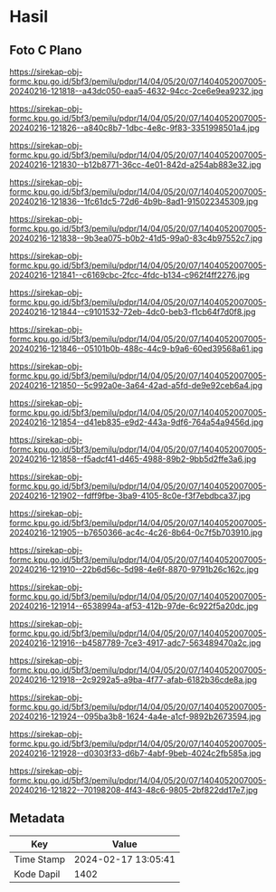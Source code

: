 # Hasil

## Foto C Plano

https://sirekap-obj-formc.kpu.go.id/5bf3/pemilu/pdpr/14/04/05/20/07/1404052007005-20240216-121818--a43dc050-eaa5-4632-94cc-2ce6e9ea9232.jpg

https://sirekap-obj-formc.kpu.go.id/5bf3/pemilu/pdpr/14/04/05/20/07/1404052007005-20240216-121826--a840c8b7-1dbc-4e8c-9f83-3351998501a4.jpg

https://sirekap-obj-formc.kpu.go.id/5bf3/pemilu/pdpr/14/04/05/20/07/1404052007005-20240216-121830--b12b8771-36cc-4e01-842d-a254ab883e32.jpg

https://sirekap-obj-formc.kpu.go.id/5bf3/pemilu/pdpr/14/04/05/20/07/1404052007005-20240216-121836--1fc61dc5-72d6-4b9b-8ad1-915022345309.jpg

https://sirekap-obj-formc.kpu.go.id/5bf3/pemilu/pdpr/14/04/05/20/07/1404052007005-20240216-121838--9b3ea075-b0b2-41d5-99a0-83c4b97552c7.jpg

https://sirekap-obj-formc.kpu.go.id/5bf3/pemilu/pdpr/14/04/05/20/07/1404052007005-20240216-121841--c6169cbc-2fcc-4fdc-b134-c962f4ff2276.jpg

https://sirekap-obj-formc.kpu.go.id/5bf3/pemilu/pdpr/14/04/05/20/07/1404052007005-20240216-121844--c9101532-72eb-4dc0-beb3-f1cb64f7d0f8.jpg

https://sirekap-obj-formc.kpu.go.id/5bf3/pemilu/pdpr/14/04/05/20/07/1404052007005-20240216-121846--05101b0b-488c-44c9-b9a6-60ed39568a61.jpg

https://sirekap-obj-formc.kpu.go.id/5bf3/pemilu/pdpr/14/04/05/20/07/1404052007005-20240216-121850--5c992a0e-3a64-42ad-a5fd-de9e92ceb6a4.jpg

https://sirekap-obj-formc.kpu.go.id/5bf3/pemilu/pdpr/14/04/05/20/07/1404052007005-20240216-121854--d41eb835-e9d2-443a-9df6-764a54a9456d.jpg

https://sirekap-obj-formc.kpu.go.id/5bf3/pemilu/pdpr/14/04/05/20/07/1404052007005-20240216-121858--f5adcf41-d465-4988-89b2-9bb5d2ffe3a6.jpg

https://sirekap-obj-formc.kpu.go.id/5bf3/pemilu/pdpr/14/04/05/20/07/1404052007005-20240216-121902--fdff9fbe-3ba9-4105-8c0e-f3f7ebdbca37.jpg

https://sirekap-obj-formc.kpu.go.id/5bf3/pemilu/pdpr/14/04/05/20/07/1404052007005-20240216-121905--b7650366-ac4c-4c26-8b64-0c7f5b703910.jpg

https://sirekap-obj-formc.kpu.go.id/5bf3/pemilu/pdpr/14/04/05/20/07/1404052007005-20240216-121910--22b6d56c-5d98-4e6f-8870-9791b26c162c.jpg

https://sirekap-obj-formc.kpu.go.id/5bf3/pemilu/pdpr/14/04/05/20/07/1404052007005-20240216-121914--6538994a-af53-412b-97de-6c922f5a20dc.jpg

https://sirekap-obj-formc.kpu.go.id/5bf3/pemilu/pdpr/14/04/05/20/07/1404052007005-20240216-121916--b4587789-7ce3-4917-adc7-563489470a2c.jpg

https://sirekap-obj-formc.kpu.go.id/5bf3/pemilu/pdpr/14/04/05/20/07/1404052007005-20240216-121918--2c9292a5-a9ba-4f77-afab-6182b36cde8a.jpg

https://sirekap-obj-formc.kpu.go.id/5bf3/pemilu/pdpr/14/04/05/20/07/1404052007005-20240216-121924--095ba3b8-1624-4a4e-a1cf-9892b2673594.jpg

https://sirekap-obj-formc.kpu.go.id/5bf3/pemilu/pdpr/14/04/05/20/07/1404052007005-20240216-121928--d0303f33-d6b7-4abf-9beb-4024c2fb585a.jpg

https://sirekap-obj-formc.kpu.go.id/5bf3/pemilu/pdpr/14/04/05/20/07/1404052007005-20240216-121822--70198208-4f43-48c6-9805-2bf822dd17e7.jpg


## Metadata

| Key        | Value               |
| ---------- | ------------------- |
| Time Stamp | 2024-02-17 13:05:41 |
| Kode Dapil | 1402                |



